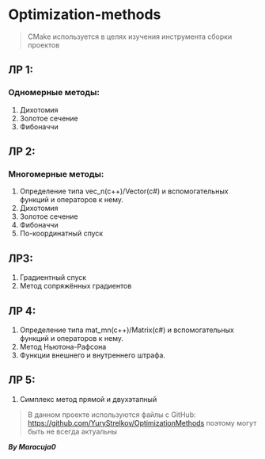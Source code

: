 # Optimization-methods

> CMake используется в целях изучения инструмента сборки проектов

## ЛР 1:
### Одномерные методы:
1. Дихотомия
2. Золотое сечение
3. Фибоначчи

## ЛР 2:
### Многомерные методы:

1. Определение типа vec_n(c++)/Vector(c#) и вспомогательных функций и операторов к нему.
2. Дихотомия
3. Золотое сечение 
4. Фибоначчи
5. По-координатный спуск

## ЛР3:
1. Градиентный спуск 
2. Метод сопряжённых градиентов

## ЛР 4:
1. Определение типа mat_mn(c++)/Matrix(c#) и вспомогательных функций и операторов к нему.
2. Метод Ньютона-Рафсона
3. Функции внешнего и внутреннего штрафа.

## ЛР 5:
1. Симплекс метод прямой и двухэтапный


> В данном проекте используются файлы с GitHub: https://github.com/YuryStrelkov/OptimizationMethods
> поэтому могут быть не всегда актуальны 
> 
**_By Maracuja0_**